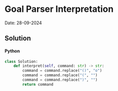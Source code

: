 
# Goal Parser Interpretation

Date: 28-09-2024

## Solution
#### Python
```python
class Solution:
    def interpret(self, command: str) -> str:
        command = command.replace("()", "o")
        command = command.replace("(", "")
        command = command.replace(")", "")
        return command
```
        